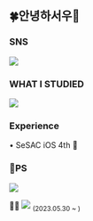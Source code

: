 <!--
**agseou/agseou** is a ✨ _special_ ✨ repository because its `README.md` (this file) appears on your GitHub profile.

Here are some ideas to get you started:

- 🔭 I’m currently working on ...
- 🌱 I’m currently learning ...
- 👯 I’m looking to collaborate on ...
- 🤔 I’m looking for help with ...
- 💬 Ask me about ...
- 📫 How to reach me: ...
- 😄 Pronouns: ...
- ⚡ Fun fact: ...
-->

<div align="leading">
<h2>🍀안녕하서우🐰</h2>

<h3>SNS</h3>
<a href="https://agseou.tistory.com/notice/23"><img src="https://img.shields.io/badge/서우의 성장일기-000000?style=flat-square&logo=tistory&logoColor=white"/></a>
<br>
<h3>WHAT I STUDIED</h3>
<img src="https://img.shields.io/badge/Swift-F05138?style=flat-square&logo=swift&logoColor=white"/>
<br>
<h3>Experience</h3>
• SeSAC iOS 4th 🌱
<br>

<h3>🌱PS</h3> 
<a href="https://solved.ac/profile/seous2"><img src="http://mazassumnida.wtf/api/v2/generate_badge?boj=seous2"></a>

🧑‍💻 <img src="https://img.shields.io/badge/C++-00599C?style=flat-square&logo=cplusplus&logoColor=white"/>  <sub>(2023.05.30 ~ )</sub>

</div>
